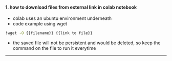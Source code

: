 
#### 1. how to download files from external link in colab notebook

- colab uses an ubuntu environment underneath
-  code example using wget 
  ```bash
  !wget -O {{filename}} {{link to file}}
```

- the saved file will not be persistent and would be deleted, so keep the command on the file to run it everytime 

---
